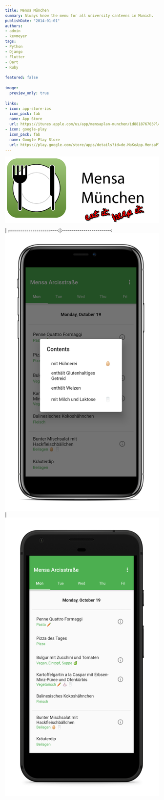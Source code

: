 ```yaml
---
title: Mensa München
summary: Always know the menu for all university canteens in Munich.
publishDate: "2014-01-01"
authors:
- admin
- kevmeyer
tags:
- Python
- Django
- Flutter
- Dart
- Ruby

featured: false

image:
  preview_only: true

links:
- icon: app-store-ios
  icon_pack: fab
  name: App Store
  url: https://itunes.apple.com/us/app/mensaplan-munchen/id881876703?l=de&ls=1&mt=8
- icon: google-play
  icon_pack: fab
  name: Google Play Store
  url: https://play.google.com/store/apps/details?id=de.MaKeApp.MensaPlan
---
```


![](logo.png)

 |
:-------------------------:|:-------------------------:
![](iPhone.png) | ![](nexus.png)
